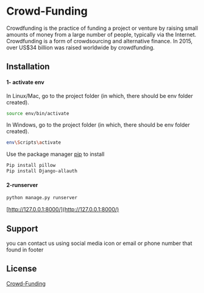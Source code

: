 # Crowd-Funding
Crowdfunding is the practice of funding a project or venture by raising small
amounts of money from a large number of people, typically via the Internet.
Crowdfunding is a form of crowdsourcing and alternative finance. In 2015,
over US$34 billion was raised worldwide by crowdfunding.
## Installation
#### 1- activate env 
In Linux/Mac, go to the project folder (in which, there should be env folder created).
```bash
source env/bin/activate
```
In Windows, go to the project folder (in which, there should be env folder created).
```bash
env\Scripts\activate
```
Use the package manager [pip](https://pip.pypa.io/en/stable/) to install
```bash
Pip install pillow
Pip install Django-allauth
```
#### 2-runserver 
```bash
python manage.py runserver
```
[http://127.0.0.1:8000/](http://127.0.0.1:8000/)

## Support
you can contact us using social media icon or email or phone number that found in footer

## License
[Crowd-Funding](https://github.com/mohammedayada/Crowd-Funding.git)

